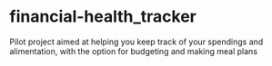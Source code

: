 # financial-health_tracker
Pilot project aimed at helping you keep track of your spendings and alimentation, with the option for budgeting and making meal plans
